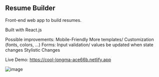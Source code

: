 Resume Builder 
-------
Front-end web app to build resumes.

Built with React.js

Possible improvements:
    Mobile-Friendly
    More templates/ Customization (fonts, colors, ...)
    Forms: Input validation/ values be updated when state changes
    Stylistic Changes

Live Demo: https://cool-longma-ace66b.netlify.app

![image](https://user-images.githubusercontent.com/89816245/218928802-d2737181-3111-465a-a2b2-3fa2a246fed8.png)


